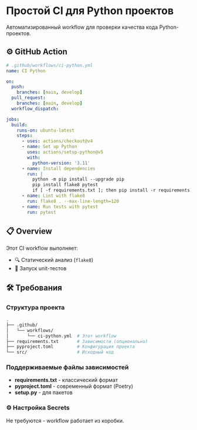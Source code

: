 # Простой CI для Python проектов

Автоматизированный workflow для проверки качества кода Python-проектов.

## ⚙️ GitHub Action

```yaml
# .github/workflows/ci-python.yml
name: CI Python

on:
  push:
    branches: [main, develop]
  pull_request:
    branches: [main, develop]
  workflow_dispatch:

jobs:
  build:
    runs-on: ubuntu-latest
    steps:
      - uses: actions/checkout@v4
      - name: Set up Python
        uses: actions/setup-python@v5
        with:
          python-version: '3.11'
      - name: Install dependencies
        run: |
          python -m pip install --upgrade pip
          pip install flake8 pytest
          if [ -f requirements.txt ]; then pip install -r requirements.txt; fi
      - name: Lint with flake8
        run: flake8 . --max-line-length=120
      - name: Run tests with pytest
        run: pytest
```

## 📋 Overview

Этот CI workflow выполняет:

- 🔍 Статический анализ (`flake8`)
- 🧪 Запуск unit-тестов

## 🛠️ Требования

### Структура проекта

```bash
.
├── .github/
│   └── workflows/
│       └── ci-python.yml  # Этот workflow
├── requirements.txt       # Зависимости (опционально)
├── pyproject.toml         # Конфигурация проекта
└── src/                   # Исходный код
```

### Поддерживаемые файлы зависимостей

- **requirements.txt** - классический формат
- **pyproject.toml** - современный формат (Poetry)
- **setup.py** - для пакетов

### ⚙️ Настройка Secrets

Не требуются - workflow работает из коробки.
